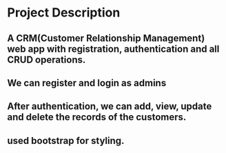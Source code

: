 # Project Description

## A CRM(Customer Relationship Management) web app with registration, authentication and all CRUD operations.
## We can register and login as admins
## After authentication, we can add, view, update and delete the records of the customers.
## used bootstrap for styling.